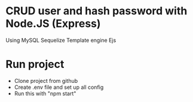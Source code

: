 # CRUD user and hash password with Node.JS (Express)
Using MySQL Sequelize
Template engine Ejs
# Run project
- Clone project from github
- Create .env file and set up all config
- Run this with "npm start"
